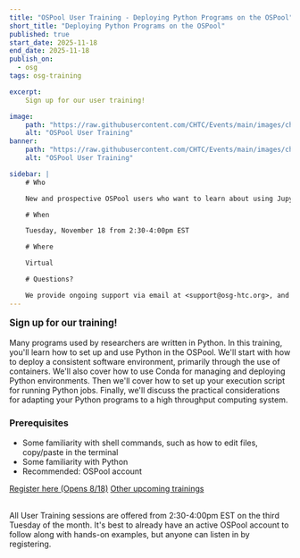 ```yaml
---
title: "OSPool User Training - Deploying Python Programs on the OSPool"
short_title: "Deploying Python Programs on the OSPool"
published: true
start_date: 2025-11-18
end_date: 2025-11-18
publish_on:
  - osg
tags: osg-training

excerpt:
    Sign up for our user training!

image:
    path: "https://raw.githubusercontent.com/CHTC/Events/main/images/christina-instructing.jpg"
    alt: "OSPool User Training"
banner:
    path: "https://raw.githubusercontent.com/CHTC/Events/main/images/christina-instructing.jpg"
    alt: "OSPool User Training"

sidebar: |
    # Who

    New and prospective OSPool users who want to learn about using Jupyter Hub to access OSPool resources.

    # When

    Tuesday, November 18 from 2:30-4:00pm EST

    # Where

    Virtual

    # Questions?

    We provide ongoing support via email at <support@osg-htc.org>, and it’s never a bad idea to start by sending questions or issues via email. You can typically expect a first response within a few business hours.
---
```


<p style="font-size: larger; font-weight: bold;">Sign up for our training!</p>

Many programs used by researchers are written in Python. In this training, you'll learn how to set up and use Python in the OSPool. We'll start with how to deploy a consistent software environment, primarily through the use of containers. We'll also cover how to use Conda for managing and deploying Python environments. Then we'll cover how to set up your execution script for running Python jobs. Finally, we'll discuss the practical considerations for adapting your Python programs to a high throughput computing system.

### Prerequisites
* Some familiarity with shell commands, such as how to edit files, copy/paste in the terminal
* Some familiarity with Python
* Recommended: OSPool account

<a class="btn btn-secondary me-md-2 text-dark" href="https://booking.setmore.com/scheduleappointment/9e81c695-e735-4ddc-93b9-9e9e7e1eb215/session/3d73ecea-a0a3-46e3-b7ba-4e0a0757eda6" role="button">Register here (Opens 8/18)</a> <a class="btn btn-secondary me-md-2 text-dark" href="/services/facilitation/monthly-training" role="button">Other upcoming trainings</a>
<br><br>

All User Training sessions are offered from 2:30-4:00pm EST on the third Tuesday of the month. It's best to already have an active OSPool account to follow along with hands-on examples, but anyone can listen in by registering.